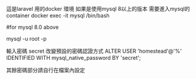這是laravel 用的docker 環境
如果是使用mysql 8以上的版本 需要進入mysql的container
docker exec -it mysql /bin/bash

 #for mysql 8.0 above

 mysql -u root -p

輸入密碼
 secret
改變預設的密碼認證方式
 ALTER USER 'homestead'@'%' IDENTIFIED WITH mysql_native_password BY 'secret';

其餘密碼部分請自行在檔案內設定
